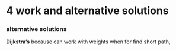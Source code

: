 # 4 work and alternative solutions

### alternative solutions

**Dijkstra’s**
because can work with weights when for find short path,
